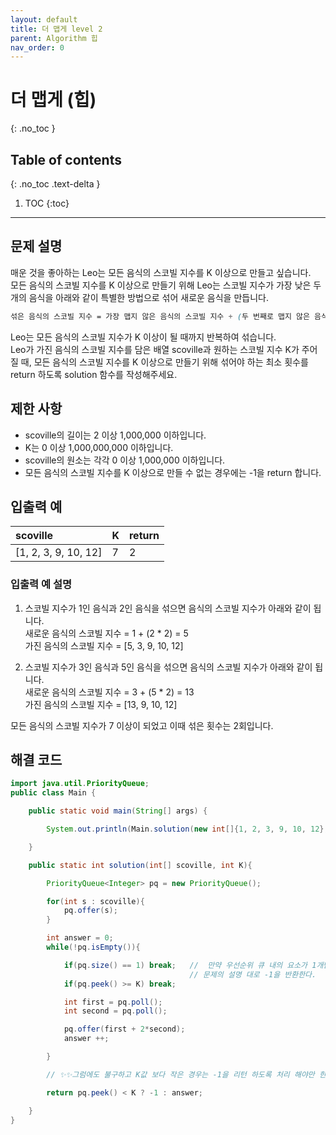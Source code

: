```yaml
---
layout: default
title: 더 맵게 level 2
parent: Algorithm 힙
nav_order: 0
---
```


# 더 맵게 (힙)
{: .no_toc }

## Table of contents
{: .no_toc .text-delta }

1. TOC
{:toc}
---

## 문제 설명

매운 것을 좋아하는 Leo는 모든 음식의 스코빌 지수를 K 이상으로 만들고 싶습니다.  
모든 음식의 스코빌 지수를 K 이상으로 만들기 위해 Leo는 스코빌 지수가 가장 낮은 두 개의 음식을 아래와 같이 특별한 방법으로 섞어 새로운 음식을 만듭니다.  

```scss
섞은 음식의 스코빌 지수 = 가장 맵지 않은 음식의 스코빌 지수 + (두 번째로 맵지 않은 음식의 스코빌 지수 * 2)  
```

Leo는 모든 음식의 스코빌 지수가 K 이상이 될 때까지 반복하여 섞습니다.  
Leo가 가진 음식의 스코빌 지수를 담은 배열 scoville과 원하는 스코빌 지수 K가 주어질 때, 모든 음식의 스코빌 지수를 K 이상으로 만들기 위해 섞어야 하는 최소 횟수를 return 하도록 solution 함수를 작성해주세요.  

## 제한 사항

- scoville의 길이는 2 이상 1,000,000 이하입니다.  
- K는 0 이상 1,000,000,000 이하입니다.  
- scoville의 원소는 각각 0 이상 1,000,000 이하입니다.  
- 모든 음식의 스코빌 지수를 K 이상으로 만들 수 없는 경우에는 -1을 return 합니다.  

## 입출력 예

| scoville              | K    | return |
|:----------------------|:-----|:-------|
| [1, 2, 3, 9, 10, 12]  | 7    | 2      |

### 입출력 예 설명

1. 스코빌 지수가 1인 음식과 2인 음식을 섞으면 음식의 스코빌 지수가 아래와 같이 됩니다.  
새로운 음식의 스코빌 지수 = 1 + (2 * 2) = 5  
가진 음식의 스코빌 지수 = [5, 3, 9, 10, 12]

2. 스코빌 지수가 3인 음식과 5인 음식을 섞으면 음식의 스코빌 지수가 아래와 같이 됩니다.  
새로운 음식의 스코빌 지수 = 3 + (5 * 2) = 13  
가진 음식의 스코빌 지수 = [13, 9, 10, 12]  

모든 음식의 스코빌 지수가 7 이상이 되었고 이때 섞은 횟수는 2회입니다.

## 해결 코드
```java
import java.util.PriorityQueue;
public class Main {

    public static void main(String[] args) {

        System.out.println(Main.solution(new int[]{1, 2, 3, 9, 10, 12}, 7));

    }

    public static int solution(int[] scoville, int K){

        PriorityQueue<Integer> pq = new PriorityQueue();

        for(int s : scoville){
            pq.offer(s);
        }

        int answer = 0;
        while(!pq.isEmpty()){                   

            if(pq.size() == 1) break;   //  만약 우선순위 큐 내의 요소가 1개만 존재한다면 더 이상 새로운 스코빌 지수를 만들 수 없으므로 
                                        // 문제의 설명 대로 -1을 반환한다.
            if(pq.peek() >= K) break;

            int first = pq.poll();
            int second = pq.poll();

            pq.offer(first + 2*second);
            answer ++;

        }

        // ✨✨그럼에도 불구하고 K값 보다 작은 경우는 -1을 리턴 하도록 처리 해야만 한다.

        return pq.peek() < K ? -1 : answer;

    }
}
```